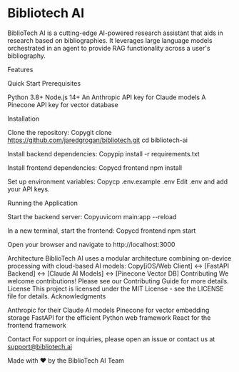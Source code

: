 # Bibliotech AI
BiblioTech AI is a cutting-edge AI-powered research assistant that aids in research based on bibliographies. It leverages large language models orchestrated in an agent to provide RAG functionality across a user's bibliography.

Features

Quick Start
Prerequisites

Python 3.8+
Node.js 14+
An Anthropic API key for Claude models
A Pinecone API key for vector database

Installation

Clone the repository:
Copygit clone https://github.com/jaredgrogan/bibliotech.git
cd bibliotech-ai

Install backend dependencies:
Copypip install -r requirements.txt

Install frontend dependencies:
Copycd frontend
npm install

Set up environment variables:
Copycp .env.example .env
Edit .env and add your API keys.

Running the Application

Start the backend server:
Copyuvicorn main:app --reload

In a new terminal, start the frontend:
Copycd frontend
npm start

Open your browser and navigate to http://localhost:3000

Architecture
BiblioTech AI uses a modular architecture combining on-device processing with cloud-based AI models:
Copy[iOS/Web Client] <-> [FastAPI Backend] <-> [Claude AI Models]
                                       <-> [Pinecone Vector DB]
Contributing
We welcome contributions! Please see our Contributing Guide for more details.
License
This project is licensed under the MIT License - see the LICENSE file for details.
Acknowledgments

Anthropic for their Claude AI models
Pinecone for vector embedding storage
FastAPI for the efficient Python web framework
React for the frontend framework

Contact
For support or inquiries, please open an issue or contact us at support@bibliotech.ai

Made with ❤️ by the BiblioTech AI Team
